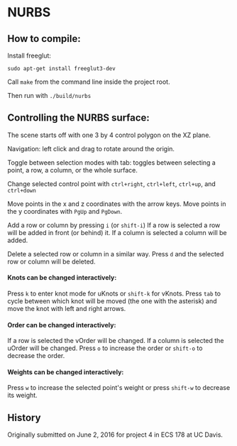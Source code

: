 # NURBS

## How to compile:

Install freeglut:

	sudo apt-get install freeglut3-dev

Call `make` from the command line inside the project root.

Then run with `./build/nurbs`

## Controlling the NURBS surface:

The scene starts off with one 3 by 4 control polygon on the XZ plane.

Navigation: left click and drag to rotate around the origin.

Toggle between selection modes with tab:
toggles between selecting a point, a row, a column, or the whole surface.

Change selected control point with `ctrl+right`, `ctrl+left`, `ctrl+up`, and `ctrl+down`

Move points in the x and z coordinates with the arrow keys.
Move points in the y coordinates with `PgUp` and `PgDown`.

Add a row or column by pressing `i` (or `shift-i`)
If a row is selected a row will be added in front (or behind) it.
If a column is selected a column will be added.

Delete a selected row or column in a similar way.
Press `d` and the selected row or column will be deleted.

#### Knots can be changed interactively:
Press `k` to enter knot mode for uKnots or `shift-k` for vKnots.
Press `tab` to cycle between which knot will be moved (the one with the asterisk) and move the knot with left and right arrows.

#### Order can be changed interactively:
If a row is selected the vOrder will be changed.
If a column is selected the uOrder will be changed.
Press `o` to increase the order or `shift-o` to decrease the order.

#### Weights can be changed interactively:
Press `w` to increase the selected point's weight or press `shift-w` to decrease its weight.

## History
Originally submitted on June 2, 2016 for project 4 in ECS 178 at UC Davis.
